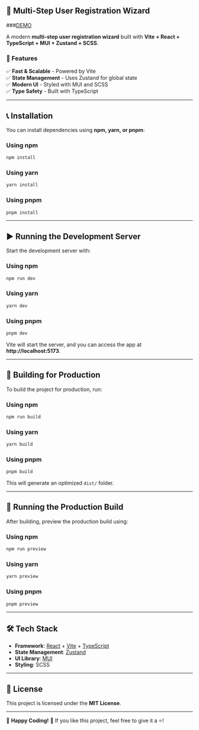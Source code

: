 ## 🌟 Multi-Step User Registration Wizard

###[DEMO](https://multi-step-user-registration-wizard.vercel.app)

A modern **multi-step user registration wizard** built with **Vite + React + TypeScript + MUI + Zustand + SCSS**.

### 🚀 Features
✅ **Fast & Scalable** - Powered by Vite  
✅ **State Management** - Uses Zustand for global state  
✅ **Modern UI** - Styled with MUI and SCSS  
✅ **Type Safety** - Built with TypeScript  

---

## 📞 Installation

You can install dependencies using **npm, yarn, or pnpm**:

### **Using npm**
```sh
npm install
```

### **Using yarn**
```sh
yarn install
```

### **Using pnpm**
```sh
pnpm install
```

---

## ▶️ Running the Development Server

Start the development server with:

### **Using npm**
```sh
npm run dev
```

### **Using yarn**
```sh
yarn dev
```

### **Using pnpm**
```sh
pnpm dev
```

Vite will start the server, and you can access the app at **http://localhost:5173**.

---

## 🔨 Building for Production

To build the project for production, run:

### **Using npm**
```sh
npm run build
```

### **Using yarn**
```sh
yarn build
```

### **Using pnpm**
```sh
pnpm build
```

This will generate an optimized `dist/` folder.

---

## 🚀 Running the Production Build

After building, preview the production build using:

### **Using npm**
```sh
npm run preview
```

### **Using yarn**
```sh
yarn preview
```

### **Using pnpm**
```sh
pnpm preview
```

---

## 🛠 Tech Stack

- **Framework**: [React](https://react.dev/) + [Vite](https://vitejs.dev/) + [TypeScript](https://www.typescriptlang.org/)
- **State Management**: [Zustand](https://zustand-demo.pmnd.rs/)
- **UI Library**: [MUI](https://mui.com/)
- **Styling**: SCSS

---

## 🐜 License

This project is licensed under the **MIT License**.

---

🎉 **Happy Coding!** 🚀 If you like this project, feel free to give it a ⭐!


